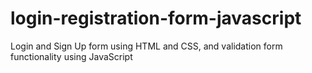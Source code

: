 # login-registration-form-javascript
Login and Sign Up form using HTML and CSS, and validation form functionality using JavaScript
